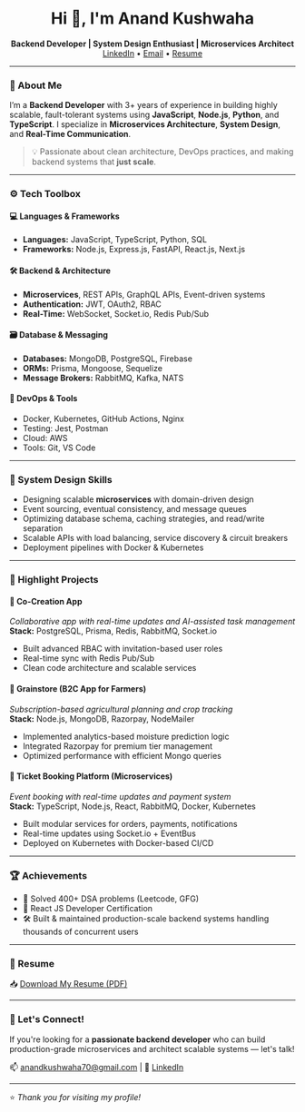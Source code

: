 <h1 align="center">Hi 👋, I'm Anand Kushwaha</h1>

<p align="center">
  <b>Backend Developer | System Design Enthusiast | Microservices Architect</b><br/>
  <a href="https://linkedin.com/in/anand-kushwaha-b352bb1ba">LinkedIn</a> •
  <a href="mailto:anandkushwaha70@gmail.com">Email</a> •
  <a href="https://drive.google.com/file/d/1fwFzi9He74q-ZtZ12lsr7NpPel-TdYad/view?usp=sharing">Resume</a>
</p>

---

### 🧠 About Me

I’m a **Backend Developer** with 3+ years of experience in building highly scalable, fault-tolerant systems using **JavaScript**, **Node.js**, **Python**, and **TypeScript**. I specialize in **Microservices Architecture**, **System Design**, and **Real-Time Communication**.

> 💡 Passionate about clean architecture, DevOps practices, and making backend systems that **just scale**.

---

### ⚙️ Tech Toolbox

#### 💻 Languages & Frameworks
- **Languages:** JavaScript, TypeScript, Python, SQL  
- **Frameworks:** Node.js, Express.js, FastAPI, React.js, Next.js

#### 🛠️ Backend & Architecture
- **Microservices**, REST APIs, GraphQL APIs, Event-driven systems  
- **Authentication:** JWT, OAuth2, RBAC  
- **Real-Time:** WebSocket, Socket.io, Redis Pub/Sub

#### 🗃️ Database & Messaging
- **Databases:** MongoDB, PostgreSQL, Firebase  
- **ORMs:** Prisma, Mongoose, Sequelize  
- **Message Brokers:** RabbitMQ, Kafka, NATS

#### 🐳 DevOps & Tools
- Docker, Kubernetes, GitHub Actions, Nginx  
- Testing: Jest, Postman  
- Cloud: AWS  
- Tools: Git, VS Code

---

### 🧩 System Design Skills

- Designing scalable **microservices** with domain-driven design  
- Event sourcing, eventual consistency, and message queues  
- Optimizing database schema, caching strategies, and read/write separation  
- Scalable APIs with load balancing, service discovery & circuit breakers  
- Deployment pipelines with Docker & Kubernetes

---

### 🚀 Highlight Projects

#### 🔧 Co-Creation App
*Collaborative app with real-time updates and AI-assisted task management*  
**Stack:** PostgreSQL, Prisma, Redis, RabbitMQ, Socket.io  
- Built advanced RBAC with invitation-based user roles  
- Real-time sync with Redis Pub/Sub  
- Clean code architecture and scalable services

#### 🌾 Grainstore (B2C App for Farmers)
*Subscription-based agricultural planning and crop tracking*  
**Stack:** Node.js, MongoDB, Razorpay, NodeMailer  
- Implemented analytics-based moisture prediction logic  
- Integrated Razorpay for premium tier management  
- Optimized performance with efficient Mongo queries

#### 🎫 Ticket Booking Platform (Microservices)
*Event booking with real-time updates and payment system*  
**Stack:** TypeScript, Node.js, React, RabbitMQ, Docker, Kubernetes  
- Built modular services for orders, payments, notifications  
- Real-time updates using Socket.io + EventBus  
- Deployed on Kubernetes with Docker-based CI/CD

---

### 🏆 Achievements

- 🧠 Solved 400+ DSA problems (Leetcode, GFG)  
- 📜 React JS Developer Certification  
- 🛠️ Built & maintained production-scale backend systems handling thousands of concurrent users

---

### 📄 Resume

📥 [Download My Resume (PDF)](https://drive.google.com/file/d/1fwFzi9He74q-ZtZ12lsr7NpPel-TdYad/view?usp=sharing)

---



### 🙌 Let's Connect!

If you're looking for a **passionate backend developer** who can build production-grade microservices and architect scalable systems — let's talk!

📫 anandkushwaha70@gmail.com | 💬 [LinkedIn](https://linkedin.com/in/anand-kushwaha-b352bb1ba)

---

⭐️ *Thank you for visiting my profile!*

